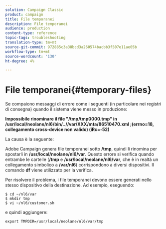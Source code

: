 ```yaml
---
solution: Campaign Classic
product: campaign
title: File temporanei
description: File temporanei
audience: production
content-type: reference
topic-tags: troubleshooting
translation-type: tm+mt
source-git-commit: 972885c3a38bcd3a260574bacbb3f507e11ae05b
workflow-type: tm+mt
source-wordcount: '130'
ht-degree: 4%

---
```



# File temporanei{#temporary-files}

Se compaiono messaggi di errore come i seguenti (in particolare nei registri di consegna) quando il sistema viene messo in produzione:

**Impossibile rinominare il file &quot;/tmp/tmp0000.tmp&quot; in /usr/local/neolane/nl6/bin/..//var/XXX/mta/86510470.xml ;(errno=18, collegamento cross-device non valido) (iRc=-52)**

La causa è la seguente:

 Adobe Campaign genera file temporanei sotto **/tmp**, quindi li rinomina per spostarli in **/usr/local/neolane/nl6/var**. Questo errore si verifica quando entrambe le cartelle (**/tmp** e **/usr/local/neolane/nl6/var**, che è in realtà un collegamento simbolico a **/var/nl6**) corrispondono a diversi dispositivi. Il comando **df** viene utilizzato per la verifica.

Per risolvere il problema, i file temporanei devono essere generati nello stesso dispositivo della destinazione. Ad esempio, eseguendo:

```
$ cd ~/nl6/var
$ mkdir tmp
$ vi ~/nl6/customer.sh
```

e quindi aggiungere:

```
export TMPDIR=/usr/local/neolane/nl6/var/tmp 
```

